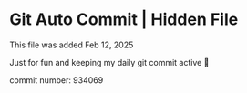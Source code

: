 # Git Auto Commit | Hidden File

This file was added Feb 12, 2025

Just for fun and keeping my daily git commit active 🤪

commit number: 934069
